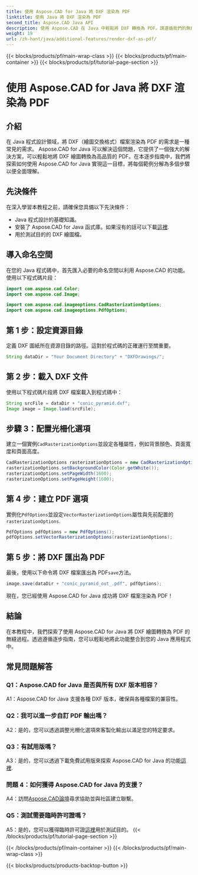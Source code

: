 ```yaml
---
title: 使用 Aspose.CAD for Java 將 DXF 渲染為 PDF
linktitle: 使用 Java 將 DXF 渲染為 PDF
second_title: Aspose.CAD Java API
description: 使用 Aspose.CAD 在 Java 中輕鬆將 DXF 轉換為 PDF。請遵循我們的無縫渲染逐步指南。
weight: 19
url: /zh-hant/java/additional-features/render-dxf-as-pdf/
---
```


{{< blocks/products/pf/main-wrap-class >}}
{{< blocks/products/pf/main-container >}}
{{< blocks/products/pf/tutorial-page-section >}}

# 使用 Aspose.CAD for Java 將 DXF 渲染為 PDF

## 介紹

在 Java 程式設計領域，將 DXF（繪圖交換格式）檔案渲染為 PDF 的需求是一種常見的需求。 Aspose.CAD for Java 可以解決這個問題，它提供了一個強大的解決方案，可以輕鬆地將 DXF 繪圖轉換為高品質的 PDF。在本逐步指南中，我們將探索如何使用 Aspose.CAD for Java 實現這一目標，將每個範例分解為多個步驟以便全面理解。

## 先決條件

在深入學習本教程之前，請確保您具備以下先決條件：

- Java 程式設計的基礎知識。
- 安裝了 Aspose.CAD for Java 函式庫。如果沒有的話可以下載[這裡](https://releases.aspose.com/cad/java/).
- 用於測試目的的 DXF 繪圖檔。

## 導入命名空間

在您的 Java 程式碼中，首先匯入必要的命名空間以利用 Aspose.CAD 的功能。使用以下程式碼片段：

```java
import com.aspose.cad.Color;
import com.aspose.cad.Image;

import com.aspose.cad.imageoptions.CadRasterizationOptions;
import com.aspose.cad.imageoptions.PdfOptions;
```

## 第 1 步：設定資源目錄

定義 DXF 圖紙所在資源目錄的路徑。這對於程式碼的正確運行至關重要。 

```java
String dataDir = "Your Document Directory" + "DXFDrawings/";
```

## 第 2 步：載入 DXF 文件

使用以下程式碼片段將 DXF 檔案載入到程式碼中：

```java
String srcFile = dataDir + "conic_pyramid.dxf";
Image image = Image.load(srcFile);
```

## 步驟 3：配置光柵化選項

建立一個實例`CadRasterizationOptions`並設定各種屬性，例如背景顏色、頁面寬度和頁面高度。

```java
CadRasterizationOptions rasterizationOptions = new CadRasterizationOptions();
rasterizationOptions.setBackgroundColor(Color.getWhite());
rasterizationOptions.setPageWidth(1600);
rasterizationOptions.setPageHeight(1600);
```

## 第 4 步：建立 PDF 選項

實例化`PdfOptions`並設定`VectorRasterizationOptions`屬性與先前配置的`rasterizationOptions`.

```java
PdfOptions pdfOptions = new PdfOptions();
pdfOptions.setVectorRasterizationOptions(rasterizationOptions);
```

## 第 5 步：將 DXF 匯出為 PDF

最後，使用以下命令將 DXF 檔案匯出為 PDF`save`方法。

```java
image.save(dataDir + "conic_pyramid_out_.pdf", pdfOptions);
```

現在，您已經使用 Aspose.CAD for Java 成功將 DXF 檔案渲染為 PDF！

## 結論

在本教程中，我們探索了使用 Aspose.CAD for Java 將 DXF 繪圖轉換為 PDF 的無縫過程。透過遵循逐步指南，您可以輕鬆地將此功能整合到您的 Java 應用程式中。

## 常見問題解答

### Q1：Aspose.CAD for Java 是否與所有 DXF 版本相容？

A1：Aspose.CAD for Java 支援各種 DXF 版本，確保與各種檔案的兼容性。

### Q2：我可以進一步自訂 PDF 輸出嗎？

A2：是的，您可以透過調整光柵化選項來客製化輸出以滿足您的特定要求。

### Q3：有試用版嗎？

 A3：是的，您可以透過下載免費試用版來探索 Aspose.CAD for Java 的功能[這裡](https://releases.aspose.com/).

### 問題 4：如何獲得 Aspose.CAD for Java 的支援？

 A4：訪問[Aspose.CAD論壇](https://forum.aspose.com/c/cad/19)尋求協助並與社區建立聯繫。

### Q5：測試需要臨時許可證嗎？

 A5：是的，您可以獲得臨時許可證[這裡](https://purchase.aspose.com/temporary-license/)用於測試目的。
{{< /blocks/products/pf/tutorial-page-section >}}

{{< /blocks/products/pf/main-container >}}
{{< /blocks/products/pf/main-wrap-class >}}

{{< blocks/products/products-backtop-button >}}

